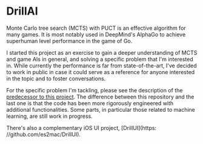 
# DrillAI

Monte Carlo tree search (MCTS) with PUCT is an effective algorithm for many
games.  It is most notably used in DeepMind's AlphaGo to achieve superhuman
level performance in the game of Go.

I started this project as an exercise to gain a deeper understanding of MCTS
and game AIs in general, and solving a specific problem that I'm interested in.
While currently the performance is far from state-of-the-art, I've decided to
work in public in case it could serve as a reference for anyone interested in
the topic and to foster conversations.

For the specific problem I'm tackling, please see the description of the
[predecessor to this project](https://github.com/es2mac/SwiftDigger).  The
difference between this repository and the last one is that the code has been
more rigorously engineered with additional functionalities.  Some parts, in
particular those related to machine learning, are still work in progress.

There's also a complementary iOS UI project, [DrillUI](https:
//github.com/es2mac/DrillUI).


